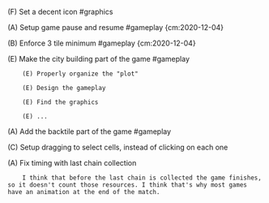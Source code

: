 (F) Set a decent icon #graphics

(A) Setup game pause and resume #gameplay {cm:2020-12-04}

(B) Enforce 3 tile minimum #gameplay {cm:2020-12-04}

(E) Make the city building part of the game #gameplay

		(E) Properly organize the "plot"

		(E) Design the gameplay

		(E) Find the graphics

		(E) ...

(A) Add the backtile part of the game #gameplay

(C) Setup dragging to select cells, instead of clicking on each one

(A) Fix timing with last chain collection

		I think that before the last chain is collected the game finishes, so it doesn't count those resources. I think that's why most games have an animation at the end of the match.
